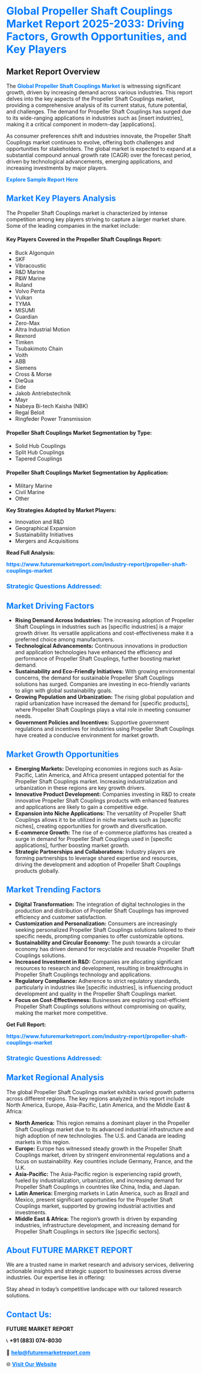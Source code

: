<h1 style="color: #007BFF;">Global Propeller Shaft Couplings Market Report 2025-2033: Driving Factors, Growth Opportunities, and Key Players</h1>

<section id="overview">
<h2>Market Report Overview</h2>
<p>The <a href="https://www.futuremarketreport.com/industry-report/propeller-shaft-couplings-market" style="color: #007BFF; text-decoration: none;"><strong>Global Propeller Shaft Couplings Market</strong></a> is witnessing significant growth, driven by increasing demand across various industries. This report delves into the key aspects of the Propeller Shaft Couplings market, providing a comprehensive analysis of its current status, future potential, and challenges. The demand for Propeller Shaft Couplings has surged due to its wide-ranging applications in industries such as [insert industries], making it a critical component in modern-day [applications].</p>
<p>As consumer preferences shift and industries innovate, the Propeller Shaft Couplings market continues to evolve, offering both challenges and opportunities for stakeholders. The global market is expected to expand at a substantial compound annual growth rate (CAGR) over the forecast period, driven by technological advancements, emerging applications, and increasing investments by major players.</p>
</section>

<section id="overview">
<p><a href="https://www.futuremarketreport.com/request-sample/reportId=52157" style="color: #007BFF; text-decoration: none;"><strong>Explore Sample Report Here</strong></a></p>
</section>

<section id="key-players">
<h2 style="color: #007BFF;">Market Key Players Analysis</h2>
<p>The Propeller Shaft Couplings market is characterized by intense competition among key players striving to capture a larger market share. Some of the leading companies in the market include:</p>
<h4>Key Players Covered in the Propeller Shaft Couplings Report:</h4>
<ul><li>Buck Algonquin</li><li>SKF</li><li>Vibracoustic</li><li>R&amp;D Marine</li><li>P&amp;W Marine</li><li>Ruland</li><li>Volvo Penta</li><li>Vulkan</li><li>TYMA</li><li>MISUMI</li><li>Guardian</li><li>Zero-Max</li><li>Altra Industrial Motion</li><li>Rexnord</li><li>Timken</li><li>Tsubakimoto Chain</li><li>Voith</li><li>ABB</li><li>Siemens</li><li>Cross &amp; Morse</li><li>DieQua</li><li>Eide</li><li>Jakob Antriebstechnik</li><li>Mayr</li><li>Nabeya Bi-tech Kaisha (NBK)</li><li>Regal Beloit</li><li>Ringfeder Power Transmission</li></ul>
<h4>Propeller Shaft Couplings Market Segmentation by Type:</h4>
<ul><li>Solid Hub Couplings</li><li>Split Hub Couplings</li><li>Tapered Couplings</li></ul>

<h4>Propeller Shaft Couplings Market Segmentation by Application:</h4>
<ul><li>Military Marine</li><li>Civil Marine</li><li>Other</li></ul>
<p><strong>Key Strategies Adopted by Market Players:</strong></p>
<ul>
<li>Innovation and R&D</li>
<li>Geographical Expansion</li>
<li>Sustainability Initiatives</li>
<li>Mergers and Acquisitions</li>
</ul>
</section>

<section>
<p><strong>Read Full Analysis: </strong></p><a href="https://www.futuremarketreport.com/industry-report/propeller-shaft-couplings-market" style="color: #007BFF; text-decoration: none;"><strong>https://www.futuremarketreport.com/industry-report/propeller-shaft-couplings-market</strong></a>
<h3 style="color: #007BFF;">Strategic Questions Addressed:</h3>
</section>

<section id="driving-factors">
<h2 style="color: #007BFF;">Market Driving Factors</h2>
<ul>
<li><strong>Rising Demand Across Industries:</strong> The increasing adoption of Propeller Shaft Couplings in industries such as [specific industries] is a major growth driver. Its versatile applications and cost-effectiveness make it a preferred choice among manufacturers.</li>
<li><strong>Technological Advancements:</strong> Continuous innovations in production and application technologies have enhanced the efficiency and performance of Propeller Shaft Couplings, further boosting market demand.</li>
<li><strong>Sustainability and Eco-Friendly Initiatives:</strong> With growing environmental concerns, the demand for sustainable Propeller Shaft Couplings solutions has surged. Companies are investing in eco-friendly variants to align with global sustainability goals.</li>
<li><strong>Growing Population and Urbanization:</strong> The rising global population and rapid urbanization have increased the demand for [specific products], where Propeller Shaft Couplings plays a vital role in meeting consumer needs.</li>
<li><strong>Government Policies and Incentives:</strong> Supportive government regulations and incentives for industries using Propeller Shaft Couplings have created a conducive environment for market growth.</li>
</ul>
</section>

<section id="growth-opportunities">
<h2 style="color: #007BFF;">Market Growth Opportunities</h2>
<ul>
<li><strong>Emerging Markets:</strong> Developing economies in regions such as Asia-Pacific, Latin America, and Africa present untapped potential for the Propeller Shaft Couplings market. Increasing industrialization and urbanization in these regions are key growth drivers.</li>
<li><strong>Innovative Product Development:</strong> Companies investing in R&D to create innovative Propeller Shaft Couplings products with enhanced features and applications are likely to gain a competitive edge.</li>
<li><strong>Expansion into Niche Applications:</strong> The versatility of Propeller Shaft Couplings allows it to be utilized in niche markets such as [specific niches], creating opportunities for growth and diversification.</li>
<li><strong>E-commerce Growth:</strong> The rise of e-commerce platforms has created a surge in demand for Propeller Shaft Couplings used in [specific applications], further boosting market growth.</li>
<li><strong>Strategic Partnerships and Collaborations:</strong> Industry players are forming partnerships to leverage shared expertise and resources, driving the development and adoption of Propeller Shaft Couplings products globally.</li>
</ul>
</section>

<section id="trending-factors">
<h2 style="color: #007BFF;">Market Trending Factors</h2>
<ul>
<li><strong>Digital Transformation:</strong> The integration of digital technologies in the production and distribution of Propeller Shaft Couplings has improved efficiency and customer satisfaction.</li>
<li><strong>Customization and Personalization:</strong> Consumers are increasingly seeking personalized Propeller Shaft Couplings solutions tailored to their specific needs, prompting companies to offer customizable options.</li>
<li><strong>Sustainability and Circular Economy:</strong> The push towards a circular economy has driven demand for recyclable and reusable Propeller Shaft Couplings solutions.</li>
<li><strong>Increased Investment in R&D:</strong> Companies are allocating significant resources to research and development, resulting in breakthroughs in Propeller Shaft Couplings technology and applications.</li>
<li><strong>Regulatory Compliance:</strong> Adherence to strict regulatory standards, particularly in industries like [specific industries], is influencing product development and quality in the Propeller Shaft Couplings market.</li>
<li><strong>Focus on Cost-Effectiveness:</strong> Businesses are exploring cost-efficient Propeller Shaft Couplings solutions without compromising on quality, making the market more competitive.</li>
</ul>
</section>

<section>
<p><strong>Get Full Report: </strong></p><a href="https://www.futuremarketreport.com/industry-report/propeller-shaft-couplings-market" style="color: #007BFF; text-decoration: none;"><strong>https://www.futuremarketreport.com/industry-report/propeller-shaft-couplings-market</strong></a>
<h3 style="color: #007BFF;">Strategic Questions Addressed:</h3>
</section>


<section id="regional-analysis">
<h2 style="color: #007BFF;">Market Regional Analysis</h2>
<p>The global Propeller Shaft Couplings market exhibits varied growth patterns across different regions. The key regions analyzed in this report include North America, Europe, Asia-Pacific, Latin America, and the Middle East & Africa:</p>
<ul>
<li><strong>North America:</strong> This region remains a dominant player in the Propeller Shaft Couplings market due to its advanced industrial infrastructure and high adoption of new technologies. The U.S. and Canada are leading markets in this region.</li>
<li><strong>Europe:</strong> Europe has witnessed steady growth in the Propeller Shaft Couplings market, driven by stringent environmental regulations and a focus on sustainability. Key countries include Germany, France, and the U.K.</li>
<li><strong>Asia-Pacific:</strong> The Asia-Pacific region is experiencing rapid growth, fueled by industrialization, urbanization, and increasing demand for Propeller Shaft Couplings in countries like China, India, and Japan.</li>
<li><strong>Latin America:</strong> Emerging markets in Latin America, such as Brazil and Mexico, present significant opportunities for the Propeller Shaft Couplings market, supported by growing industrial activities and investments.</li>
<li><strong>Middle East & Africa:</strong> The region’s growth is driven by expanding industries, infrastructure development, and increasing demand for Propeller Shaft Couplings in sectors like [specific sectors].</li>
</ul>
</section>

<footer>
<h2 style="color: #007BFF;">About FUTURE MARKET REPORT</h2>
<p>We are a trusted name in market research and advisory services, delivering actionable insights and strategic support to businesses across diverse industries. Our expertise lies in offering:</p>

<p>Stay ahead in today’s competitive landscape with our tailored research solutions.</p>

<h2 style="color: #007BFF;">Contact Us:</h2>
<p><strong>FUTURE MARKET REPORT</strong></p>
<p>📞 <strong>+91 (883) 074-8030</strong></p>
<p>📧 <strong><a href="mailto:help@futuremarketreport.com" style="color: #007BFF;">help@futuremarketreport.com</a></strong></p>
<p>🌐 <strong><a href="https://www.futuremarketreport.com/" style="color: #007BFF;">Visit Our Website</a></strong></p>
</footer>